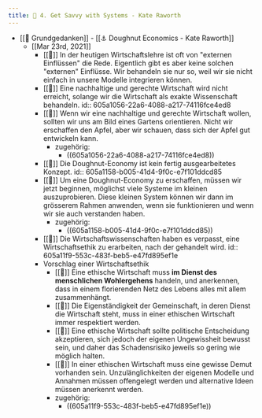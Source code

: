 ```yaml
---
title: 📝 4. Get Savvy with Systems - Kate Raworth
---
```


- [[📝 Grundgedanken]] - [[⚓️ Doughnut Economics - Kate Raworth]]
  - [[Mar 23rd, 2021]]
    - [[📝]] In der heutigen Wirtschaftslehre ist oft von "externen Einflüssen" die Rede. Eigentlich gibt es aber keine solchen "externen" Einflüsse. Wir behandeln sie nur so, weil wir sie nicht einfach in unsere Modelle integrieren können.
    - [[📝]] Eine nachhaltige und gerechte Wirtschaft wird nicht erreicht, solange wir die Wirtschaft als exakte Wissenschaft behandeln.
      id:: 605a1056-22a6-4088-a217-74116fce4ed8
    - [[📝]] Wenn wir eine nachhaltige und gerechte Wirtschaft wollen, sollten wir uns am Bild eines Gartens orientieren. Nicht wir erschaffen den Apfel, aber wir schauen, dass sich der Apfel gut entwickeln kann.
      - zugehörig:
        - ((605a1056-22a6-4088-a217-74116fce4ed8))
    - [[📝]] Die Doughnut-Economy ist kein fertig ausgearbeitetes Konzept.
      id:: 605a1158-b005-41d4-9f0c-e7f101ddcd85
    - [[📝]] Um eine Doughnut-Economy zu erschaffen, müssen wir jetzt beginnen, möglichst viele Systeme im kleinen auszuprobieren. Diese kleinen System können wir dann im grösserem Rahmen anwenden, wenn sie funktionieren und wenn wir sie auch verstanden haben.
      - zugehörig:
        - ((605a1158-b005-41d4-9f0c-e7f101ddcd85))
    - [[📝]] Die Wirtschaftswissenschaften haben es verpasst, eine Wirtschaftsethik zu erarbeiten, nach der gehandelt wird.
      id:: 605a11f9-553c-483f-beb5-e47fd895ef1e
    - Vorschlag einer Wirtschaftsethik
      - [[📝]] Eine ethische Wirtschaft muss **im Dienst des menschlichen Wohlergehens** handeln, und anerkennen, dass in einem florierenden Netz des Lebens alles mit allem zusammenhängt.
      - [[📝]] Die Eigenständigkeit der Gemeinschaft, in deren Dienst die Wirtschaft steht, muss in einer ethischen Wirtschaft immer respektiert werden.
      - [[📝]] Eine ethische Wirtschaft sollte politische Entscheidung akzeptieren, sich jedoch der eigenen Ungewissheit bewusst sein, und daher das Schadensrisiko jeweils so gering wie möglich halten.
      - [[📝]] In einer ethischen Wirtschaft muss eine gewisse Demut vorhanden sein. Unzulänglichkeiten der eigenen Modelle und Annahmen müssen offengelegt werden und alternative Ideen müssen anerkennt werden.
      - zugehörig:
        - ((605a11f9-553c-483f-beb5-e47fd895ef1e))